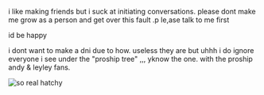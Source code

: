 i like making friends but i suck at initiating conversations. please dont make me grow as a person and get over this fault .p le,ase talk to me first
<P> id be happy </P>
<p> i dont want to make a dni due to how. useless they are but uhhh i do ignore everyone i see under the "proship tree" ,,, yknow the one. with the proship andy & leyley fans.</p>

![so real hatchy](https://github.com/user-attachments/assets/3b883df3-fff2-4db7-b0f0-3d0de7e41e3a)
